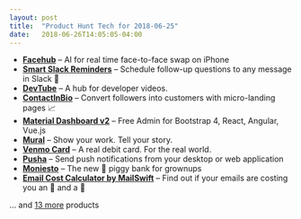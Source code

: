 ```yaml
---
layout: post
title:  "Product Hunt Tech for 2018-06-25"
date:   2018-06-26T14:05:05-04:00
---
```


* **[Facehub](https://www.producthunt.com/posts/facehub?utm_campaign=producthunt-api&utm_medium=api&utm_source=Application%3A+Daily+Digest+RSS+%28ID%3A+3202%29)** – AI for real time face-to-face swap on iPhone
* **[Smart Slack Reminders](https://www.producthunt.com/posts/smart-slack-reminders?utm_campaign=producthunt-api&utm_medium=api&utm_source=Application%3A+Daily+Digest+RSS+%28ID%3A+3202%29)** – Schedule follow-up questions to any message in Slack 💬
* **[DevTube](https://www.producthunt.com/posts/devtube?utm_campaign=producthunt-api&utm_medium=api&utm_source=Application%3A+Daily+Digest+RSS+%28ID%3A+3202%29)** – A hub for developer videos.
* **[ContactInBio](https://www.producthunt.com/posts/contactinbio?utm_campaign=producthunt-api&utm_medium=api&utm_source=Application%3A+Daily+Digest+RSS+%28ID%3A+3202%29)** – Convert followers into customers with micro-landing pages 📈
* **[Material Dashboard v2](https://www.producthunt.com/posts/material-dashboard-v2?utm_campaign=producthunt-api&utm_medium=api&utm_source=Application%3A+Daily+Digest+RSS+%28ID%3A+3202%29)** – Free Admin for Bootstrap 4, React, Angular, Vue.js
* **[Mural](https://www.producthunt.com/posts/mural-2?utm_campaign=producthunt-api&utm_medium=api&utm_source=Application%3A+Daily+Digest+RSS+%28ID%3A+3202%29)** – Show your work. Tell your story.
* **[Venmo Card](https://www.producthunt.com/posts/venmo-card?utm_campaign=producthunt-api&utm_medium=api&utm_source=Application%3A+Daily+Digest+RSS+%28ID%3A+3202%29)** – A real debit card. For the real world.
* **[Pusha](https://www.producthunt.com/posts/pusha?utm_campaign=producthunt-api&utm_medium=api&utm_source=Application%3A+Daily+Digest+RSS+%28ID%3A+3202%29)** – Send push notifications from your desktop or web application
* **[Moniesto](https://www.producthunt.com/posts/moniesto?utm_campaign=producthunt-api&utm_medium=api&utm_source=Application%3A+Daily+Digest+RSS+%28ID%3A+3202%29)** – The new 🐷 piggy bank for grownups
* **[Email Cost Calculator by MailSwift](https://www.producthunt.com/posts/email-cost-calculator-by-mailswift?utm_campaign=producthunt-api&utm_medium=api&utm_source=Application%3A+Daily+Digest+RSS+%28ID%3A+3202%29)** – Find out if your emails are costing you an 💪 and a 🍗

… and [13 more](https://www.producthunt.com/tech) products
